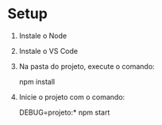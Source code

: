 # Setup

1. Instale o Node
2. Instale o VS Code
3. Na pasta do projeto, execute o comando:

    npm install

4. Inicie o projeto com o comando:

    DEBUG=projeto:* npm start


